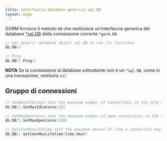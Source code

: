 ```yaml
---
title: Interfaccia database generica sql.DB
layout: page
---
```


GORM fornisce il metodo `DB` che restituisce un'interfaccia generica del database [*sql.DB](http://golang.org/pkg/database/sql/#DB) dalla connessione corrente `*gorm.DB`

```go
// Get generic database object sql.DB to use its functions
db.DB()

// Ping
db.DB().Ping()
```

**NOTA** Se la connessione al database sottostante non è un `*sql.DB`, come in una transazione, restituirà `nil`

## Gruppo di connessioni

```go
// SetMaxIdleConns sets the maximum number of connections in the idle connection pool.
db.DB().SetMaxIdleConns(10)

// SetMaxOpenConns sets the maximum number of open connections to the database.
db.DB().SetMaxOpenConns(100)

// SetConnMaxLifetime sets the maximum amount of time a connection may be reused.
db.DB().SetConnMaxLifetime(time.Hour)
```